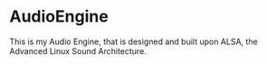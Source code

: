 # AudioEngine
This is my Audio Engine, that is designed and built upon ALSA, the Advanced Linux Sound Architecture.
